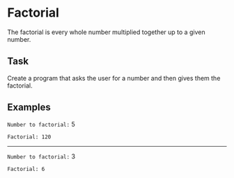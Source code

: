 # Factorial

The factorial is every whole number multiplied together up to a given number.

## Task

Create a program that asks the user for a number and then gives them the factorial.

## Examples

`Number to factorial:` 5

`Factorial: 120`

---

`Number to factorial:` 3

`Factorial: 6`